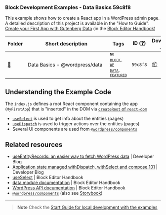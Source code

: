 ### Block Development Examples - Data Basics 59c8f8

This example shows how to create a React app in a WordPress admin page. A detailed description of this project is available in the "How to Guide": [Create your First App with Gutenberg Data](https://developer.wordpress.org/block-editor/how-to-guides/data-basics/) (in the [Block Editor Handbook](https://developer.wordpress.org/block-editor))

<!-- Please, do not remove these @TABLE EXAMPLES BEGIN and @TABLE EXAMPLES END comments or modify the table inside. This table is automatically generated from the data at _data/examples.json and _data/tags.json -->
<!-- @TABLE EXAMPLES BEGIN -->
| Folder                                                                                              | <span style="display: inline-block; width:250px">Short description</span> | Tags                                                                                                                                                                                                                                                                                                                                                                                               | ID ([❓](https://github.com/WordPress/block-development-examples/wiki/04-Why-an-ID-for-every-example%3F "Why an ID for every example?")) | Download .zip                                                                                                      | Live Demo                                                                                                                                                                                                                                                                                      |
| --------------------------------------------------------------------------------------------------- | ------------------------------------------------------------------------- | -------------------------------------------------------------------------------------------------------------------------------------------------------------------------------------------------------------------------------------------------------------------------------------------------------------------------------------------------------------------------------------------------- | --------------------------------------------------------------------------------------------------------------------------------------- | ------------------------------------------------------------------------------------------------------------------ | ---------------------------------------------------------------------------------------------------------------------------------------------------------------------------------------------------------------------------------------------------------------------------------------------- |
| [📁](https://github.com/WordPress/block-development-examples/tree/trunk/plugins/data-basics-59c8f8) | Data Basics - @wordpress/data                                             | <small><code><a href="https://github.com/WordPress/block-development-examples/wiki/03-Tags#no-block">NO BLOCK</a></code></small>, <small><code><a href="https://github.com/WordPress/block-development-examples/wiki/03-Tags#wp-data">WP DATA</a></code></small>, <small><code><a href="https://github.com/WordPress/block-development-examples/wiki/03-Tags#featured">FEATURED</a></code></small> | `59c8f8`                                                                                                                                | [📦](https://raw.githubusercontent.com/WordPress/block-development-examples/deploy/zips/data-basics-59c8f8.zip "") | [![](https://raw.githubusercontent.com/WordPress/block-development-examples/trunk/_assets/icon-wp.svg)](https://playground.wordpress.net/?blueprint-url=https://raw.githubusercontent.com/WordPress/block-development-examples/trunk/plugins/data-basics-59c8f8/_playground/blueprint.json "") |
<!-- @TABLE EXAMPLES END -->

## Understanding the Example Code

The `index.js` defines a root React component containing the app (`MyFirstApp`) that is "inserted" in the DOM via [`createRoot` of `react-dom`](https://react.dev/reference/react-dom/client/createRoot)

-   [`useSelect`](https://developer.wordpress.org/block-editor/reference-guide/packages/packages-_data/#useselect) is used to get info about the entities (pages)
-   [`useDispatch`](https://developer.wordpress.org/block-editor/reference-guides/packages/packages-_data/#usedispatch) is used to trigger actions over the entities (pages)
-   Several UI components are used from [`@wordpress/components`](https://developer.wordpress.org/block-editor/reference-guides/components/)

## Related resources

-   [useEntityRecords: an easier way to fetch WordPress data](https://developer.wordpress.org/news/2023/05/useentityrecords-an-easier-way-to-fetch-wordpress-data/) | Developer Blog
-   [Application state managed withDispatch, withSelect and compose 101](https://developer.wordpress.org/news/2022/12/application-state-managed-withdispatch-withselect-and-compose-101/) | Developer Blog
-   [useSelect](https://developer.wordpress.org/block-editor/reference-guide/packages/packages-data/#useselect) | Block Editor Handbook
-   [data module documentation](https://developer.wordpress.org/block-editor/reference-guide/packages/packages-data/) | Block Editor Handbook
-   [WordPress API documentation](https://developer.wordpress.org/rest-api/reference/pages/) | Block Editor Handbook
-   [`@wordpress/components`](https://developer.wordpress.org/block-editor/reference-guides/components/) (also see [Storybook](https://wordpress.github.io/gutenberg/?path=/docs/docs-introduction--page))

---

> **Note**
> Check the [Start Guide for local development with the examples](https://github.com/WordPress/block-development-examples/wiki/02-Examples#start-guide-for-local-development-with-the-examples)
